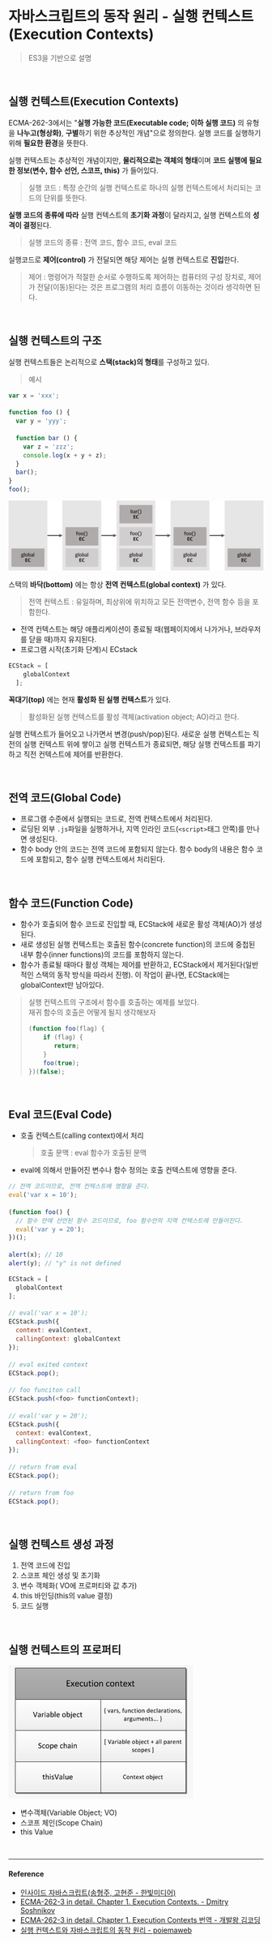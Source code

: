 # 자바스크립트의 동작 원리 - 실행 컨텍스트(Execution Contexts)

> ES3을 기반으로 설명

<br/>

## 실행 컨텍스트(Execution Contexts)

ECMA-262-3에서는 "**실행 가능한 코드(Executable code; 이하 실행 코드)** 의 유형을 **나누고(형상화)**, **구별**하기 위한 추상적인 개념"으로 정의한다. 실행 코드를 실행하기 위해 **필요한 환경**을 뜻한다.

실행 컨텍스트는 추상적인 개념이지만, **물리적으로는 객체의 형태**이며 **코드 실행에 필요한 정보(변수, 함수 선언, 스코프, this)** 가 들어있다.

> 실행 코드 : 특정 순간의 실행 컨텍스트로 하나의 실행 컨텍스트에서 처리되는 코드의 단위를 뜻한다.

**실행 코드의 종류에 따라** 실행 컨텍스트의 **초기화 과정**이 달라지고, 실행 컨텍스트의 **성격이 결정**된다.

> 실행 코드의 종류 : 전역 코드, 함수 코드, eval 코드

실행코드로 **제어(control)** 가 전달되면 해당 제어는 실행 컨텍스트로 **진입**한다.

> 제어 : 명령어가 적절한 순서로 수행하도록 제어하는 컴퓨터의 구성 장치로, 제어가 전달(이동)된다는 것은 프로그램의 처리 흐름이 이동하는 것이라 생각하면 된다.

<br/>

## 실행 컨텍스트의 구조

실행 컨텍스트들은 논리적으로 **스택(stack)의 형태**를 구성하고 있다.

> 예시

```js
var x = 'xxx';

function foo () {
  var y = 'yyy';

  function bar () {
    var z = 'zzz';
    console.log(x + y + z);
  }
  bar();
}
foo();
```

![ECStack](/assets/images/javascript의_동작원리-실행컨텍스트(ExecutionContexts)-1.png)

스택의 **바닥(bottom)** 에는 항상 **전역 컨텍스트(global context)** 가 있다.

  > 전역 컨텍스트 : 유일하며, 최상위에 위치하고 모든 전역변수, 전역 함수 등을 포함한다.

  - 전역 컨텍스트는 해당 애플리케이션이 종료될 때(웹페이지에서 나가거나, 브라우저를 닫을 때)까지 유지된다.
- 프로그램 시작(초기화 단계)시 ECstack
  
```js
ECStack = [
    globalContext
  ];
```
  
**꼭대기(top)** 에는 현재 **활성화 된 실행 컨텍스트**가 있다.

> 활성화된 실행 컨텍스트를 활성 객체(activation object; AO)라고 한다.

실행 컨텍스트가 들어오고 나가면서 변경(push/pop)된다. 
새로운 실행 컨텍스트는 직전의 실행 컨텍스트 위에 쌓이고 실행 컨텍스트가 종료되면, 해당 실행 컨텍스트를 파기하고 직전 컨텍스트에 제어를 반환한다.

<br/>

## 전역 코드(Global Code)

- 프로그램 수준에서 실행되는 코드로, 전역 컨텍스트에서 처리된다.
- 로딩된 외부 `.js`파일을 실행하거나, 지역 인라인 코드(`<script>`태그 안쪽)를 만나면 생성된다.
- 함수 body 안의 코드는 전역 코드에 포함되지 않는다. 함수 body의 내용은 함수 코드에 포함되고, 함수 실행 컨텍스트에서 처리된다.

<br/>

## 함수 코드(Function Code)

- 함수가 호출되어 함수 코드로 진입할 때, ECStack에 새로운 활성 객체(AO)가 생성된다.
- 새로 생성된 실행 컨텍스트는 호출된 함수(concrete function)의 코드에 중첩된 내부 함수(inner functions)의 코드를 포함하지 않는다.
- 함수가 종료될 때마다 활성 객체는 제어를 반환하고, ECStack에서 제거된다(일반적인 스택의 동작 방식을 따라서 진행). 이 작업이 끝나면, ECStack에는 globalContext만 남아있다.

> 실행 컨텍스트의 구조에서 함수를 호출하는 예제를 보았다.<br/>
> 재귀 함수의 호출은 어떻게 될지 생각해보자
>
> ```js
> (function foo(flag) {
>     if (flag) {
>        return;
>     }
>     foo(true);
> })(false);
> ```

<br/>

## Eval 코드(Eval Code)

- 호출 컨텍스트(calling context)에서 처리

  > 호출 문맥 : eval 함수가 호출된 문맥

- eval에 의해서 만들어진 변수나 함수 정의는 호출 컨텍스트에 영향을 준다.

```js
// 전역 코드이므로, 전역 컨텍스트에 영향을 준다.
eval('var x = 10');

(function foo() {
  // 함수 안에 선언된 함수 코드이므로, foo 함수안의 지역 컨텍스트에 만들어진다.
  eval('var y = 20');
})();

alert(x); // 10
alert(y); // "y" is not defined
```

```js
ECStack = [
  globalContext
];
 
// eval('var x = 10');
ECStack.push({
  context: evalContext,
  callingContext: globalContext
});
 
// eval exited context
ECStack.pop();
 
// foo funciton call
ECStack.push(<foo> functionContext);
 
// eval('var y = 20');
ECStack.push({
  context: evalContext,
  callingContext: <foo> functionContext
});
 
// return from eval 
ECStack.pop();
 
// return from foo
ECStack.pop();
```

<br/>

## 실행 컨텍스트 생성 과정

1. 전역 코드에 진입
2. 스코프 체인 생성 및 초기화
3. 변수 객체화( VO에 프로퍼티와 값 추가)
4. this 바인딩(this의 value 결정)
5. 코드 실행

<br/>

## 실행 컨텍스트의 프로퍼티

![property of EC](/assets/images/javascript의_동작원리-실행컨텍스트(ExecutionContexts)-2.png)

- 변수객체(Variable Object; VO)
- 스코프 체인(Scope Chain)
- this Value

<br/>

---

#### Reference

- [인사이드 자바스크립트(송형주, 고현준 - 한빛미디어)](https://books.google.co.kr/books?id=gSVJDgAAQBAJ&hl=ko&source=gbs_navlinks_s)
- [ECMA-262-3 in detail. Chapter 1. Execution Contexts. - Dmitry Soshnikov](http://dmitrysoshnikov.com/ecmascript/chapter-1-execution-contexts/)
- [ECMA-262-3 in detail. Chapter 1. Execution Contexts 번역 - 개발왕 김코딩](https://huns.me/development/159)
- [실행 컨텍스트와 자바스크립트의 동작 원리 - poiemaweb](https://poiemaweb.com/js-execution-context)
